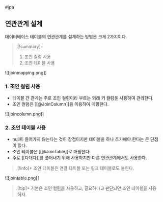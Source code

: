 #jpa 

## 연관관계 설계
데이터베이스 테이블의 연관관계를 설계하는 방법은 크게 2가지이다.

> [!summary]+ 
> 1. 조인 컬럼 사용
> 2. 조인 테이블 사용

![[joinmapping.png]]


### 1. 조인 컬럼 사용
+ 테이블 간 관계는 주로 조인 컬럼이라 부르는 외래 키 컬럼을 사용하여 관리한다.
+ 조인 컬럼은 [[@JoinColumn]]을 이용하여 매핑한다.

![[joincolumn.png]]

### 2. 조인 테이블 사용
+ null이 들어가지 않는다는 것이 장점이지만 테이블을 하나 추가해야 한다는 큰 단점이 있다.
+ 조인 테이블은 [[@JoinTable]]로 매핑한다.
+ 주로 [[다대다]]를 풀어내기 위해 사용하지만 다른 연관관계에서도 사용한다.

> [!info]+ 
> 조인 테이블은 연결 테이블 또는 링크 테이블로도 불린다.

![[jointable.png]]

> [!tip]+ 
> 기본은 조인 컬럼을 사용하고, 필요하다고 판단되면 조인 테이블을 사용하자.